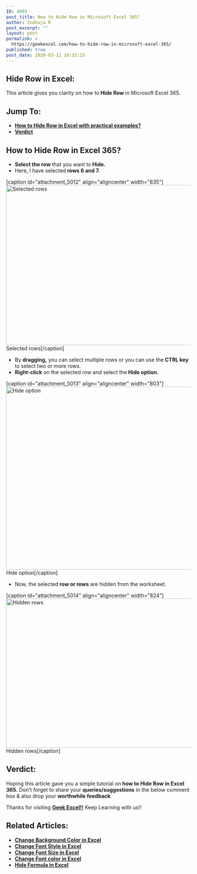 ```yaml
---
ID: 4893
post_title: How to Hide Row in Microsoft Excel 365?
author: Indhuja R
post_excerpt: ""
layout: post
permalink: >
  https://geekexcel.com/how-to-hide-row-in-microsoft-excel-365/
published: true
post_date: 2020-03-12 16:32:25
---
```

<h2>Hide Row in Excel:</h2>
This article gives you clarity on how to<strong> Hide Row </strong>in Microsoft Excel 365.
<h2>Jump To:</h2>
<ul>
 	<li><a href="#1"><strong>How to Hide Row in Excel with practical examples?</strong></a></li>
 	<li><a href="#2"><strong>Verdict</strong></a></li>
</ul>
<h2 id="1">How to Hide Row in Excel 365?</h2>
<ul>
 	<li><strong>Select the row</strong> that you want to<strong> Hide.</strong></li>
 	<li>Here, I have selected<strong> rows 6 and 7.</strong></li>
</ul>
[caption id="attachment_5012" align="aligncenter" width="835"]<img class="wp-image-5012 size-full" src="https://geekexcel.com/wp-content/uploads/2020/03/Screenshot_5-30.png" alt="Selected rows" width="835" height="437" /> Selected rows[/caption]
<ul>
 	<li>By <strong>dragging,</strong> you can select multiple rows or you can use the<strong> CTRL key</strong> to select two or more rows.</li>
 	<li><strong>Right-click</strong> on the selected row and select the<strong> Hide option.</strong></li>
</ul>
[caption id="attachment_5013" align="aligncenter" width="803"]<img class="wp-image-5013 size-full" src="https://geekexcel.com/wp-content/uploads/2020/03/Screenshot_4-37.png" alt="Hide option" width="803" height="499" /> Hide option[/caption]
<ul>
 	<li>Now, the selected<strong> row or rows</strong> are hidden from the worksheet.</li>
</ul>
[caption id="attachment_5014" align="aligncenter" width="824"]<img class="wp-image-5014 size-full" src="https://geekexcel.com/wp-content/uploads/2020/03/Screenshot_6-25.png" alt="Hidden rows" width="824" height="407" /> Hidden rows[/caption]
<h2 id="2">Verdict:</h2>
Hoping this article gave you a simple tutorial on<strong> how to Hide Row in Excel 365.</strong> Don’t forget to share your <strong>queries/suggestions</strong> in the below comment box &amp; also drop your <strong>worthwhile feedback</strong>.

Thanks for visiting <strong><a href="https://geekexcel.com/">Geek Excel!!</a></strong> Keep Learning with us!!
<h2>Related Articles:</h2>
<ul>
 	<li><a href="https://geekexcel.com/how-to-change-background-color-in-microsoft-excel-365/"><strong>Change Background Color in Excel</strong></a></li>
 	<li><a href="https://geekexcel.com/how-to-change-font-style-in-microsoft-excel-365/"><strong>Change Font Style in Excel</strong></a></li>
 	<li><a href="https://geekexcel.com/how-to-change-font-size-in-microsoft-excel-365/"><strong>Change Font Size in Excel</strong></a></li>
 	<li><a href="https://geekexcel.com/how-to-change-font-color-in-microsoft-excel-365/"><strong>Change Font color in Excel</strong></a></li>
 	<li><strong><a href="https://geekexcel.com/how-to-hide-formula-in-microsoft-excel-365/">Hide Formula in Excel</a></strong></li>
</ul>
